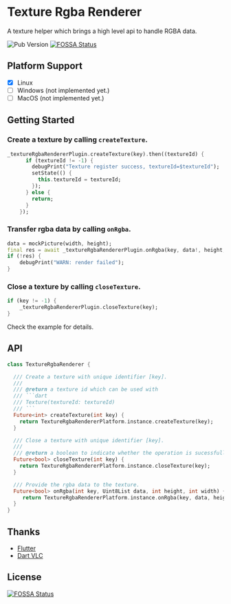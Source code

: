 # Texture Rgba Renderer 

A texture helper which brings a high level api to handle RGBA data.

![Pub Version](https://img.shields.io/pub/v/texture_rgba_renderer)
[![FOSSA Status](https://app.fossa.com/api/projects/git%2Bgithub.com%2FKingtous%2Fflutter_texture_rgba_renderer.svg?type=shield)](https://app.fossa.com/projects/git%2Bgithub.com%2FKingtous%2Fflutter_texture_rgba_renderer?ref=badge_shield)

## Platform Support

- [x] Linux
- [ ] Windows (not implemented yet.)
- [ ] MacOS (not implemented yet.)

## Getting Started

### Create a texture by calling `createTexture`.

```dart
_textureRgbaRendererPlugin.createTexture(key).then((textureId) {
      if (textureId != -1) {
        debugPrint("Texture register success, textureId=$textureId");
        setState(() {
          this.textureId = textureId;
        });
      } else {
        return;
      }
    });
```

### Transfer rgba data by calling `onRgba`.

```dart
data = mockPicture(width, height);
final res = await _textureRgbaRendererPlugin.onRgba(key, data!, height, width);
if (!res) {
    debugPrint("WARN: render failed");
}
```

### Close a texture by calling `closeTexture`.
```dart
if (key != -1) {
    _textureRgbaRendererPlugin.closeTexture(key);
}
```

Check the example for details.

## API

```dart
class TextureRgbaRenderer {

  /// Create a texture with unique identifier [key].
  /// 
  /// @return a texture id which can be used with
  /// ```dart
  /// Texture(textureId: textureId)
  /// ```
  Future<int> createTexture(int key) {
    return TextureRgbaRendererPlatform.instance.createTexture(key); 
  }

  /// Close a texture with unique identifier [key].
  /// 
  /// @return a boolean to indicate whether the operation is sucessfully executed.
  Future<bool> closeTexture(int key) {
    return TextureRgbaRendererPlatform.instance.closeTexture(key); 
  }

  /// Provide the rgba data to the texture.
  Future<bool> onRgba(int key, Uint8List data, int height, int width) {
     return TextureRgbaRendererPlatform.instance.onRgba(key, data, height, width); 
  }
}
```

## Thanks

- [Flutter](https://github.com/flutter/flutter)
- [Dart VLC](https://github.com/alexmercerind/dart_vlc) 

## License
[![FOSSA Status](https://app.fossa.com/api/projects/git%2Bgithub.com%2FKingtous%2Fflutter_texture_rgba_renderer.svg?type=large)](https://app.fossa.com/projects/git%2Bgithub.com%2FKingtous%2Fflutter_texture_rgba_renderer?ref=badge_large)